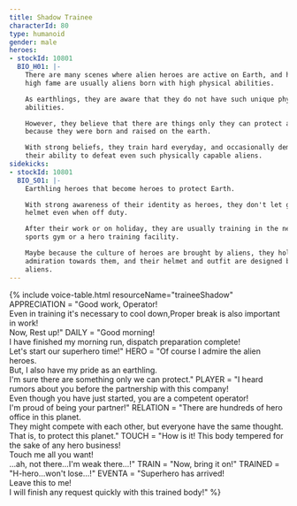 ```yaml
---
title: Shadow Trainee
characterId: 80
type: humanoid
gender: male
heroes:
- stockId: 10801
  BIO_H01: |-
    There are many scenes where alien heroes are active on Earth, and heroes with
    high fame are usually aliens born with high physical abilities.

    As earthlings, they are aware that they do not have such unique physical
    abilities.

    However, they believe that there are things only they can protect and confront
    because they were born and raised on the earth.

    With strong beliefs, they train hard everyday, and occasionally demonstrate
    their ability to defeat even such physically capable aliens.
sidekicks:
- stockId: 10801
  BIO_S01: |-
    Earthling heroes that become heroes to protect Earth.

    With strong awareness of their identity as heroes, they don't let go of their
    helmet even when off duty.

    After their work or on holiday, they are usually training in the neighborhood
    sports gym or a hero training facility.

    Maybe because the culture of heroes are brought by aliens, they hold high
    admiration towards them, and their helmet and outfit are designed based on
    aliens.
---
```


{% include voice-table.html resourceName="traineeShadow"
APPRECIATION = "Good work, Operator!<br>Even in training it's necessary to cool down,Proper break is also important in work!<br>Now, Rest up!"
DAILY = "Good morning!<br>I have finished my morning run, dispatch preparation complete!<br>Let's start our superhero time!"
HERO = "Of course I admire the alien heroes.<br>But, I also have my pride as an earthling.<br>I'm sure there are something only we can protect."
PLAYER = "I heard rumors about you before the partnership with this company!<br>Even though you have just started, you are a competent operator!<br>I'm proud of being your partner!"
RELATION = "There are hundreds of hero office in this planet.<br>They might compete with each other, but everyone have the same thought.<br>That is, to protect this planet."
TOUCH = "How is it! This body tempered for the sake of any hero business!<br>Touch me all you want!<br>…ah, not there…I'm weak there…!"
TRAIN = "Now, bring it on!"
TRAINED = "H-hero…won't lose…!"
EVENTA = "Superhero has arrived!<br>Leave this to me!<br>I will finish any request quickly with this trained body!"
%}


